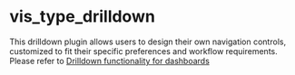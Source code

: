 # vis_type_drilldown

This drilldown plugin allows users to design their own navigation controls, customized to fit their specific preferences and workflow requirements.
Please refer to [Drilldown functionality for dashboards](https://github.com/opensearch-project/OpenSearch-Dashboards/issues/1308)

